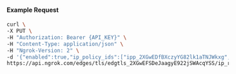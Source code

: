 <!-- Code generated for API Clients. DO NOT EDIT. -->

#### Example Request

```bash
curl \
-X PUT \
-H "Authorization: Bearer {API_KEY}" \
-H "Content-Type: application/json" \
-H "Ngrok-Version: 2" \
-d '{"enabled":true,"ip_policy_ids":["ipp_2XGwEDfBXczyYG82lk1aTNJWkxg","ipp_2XGwEDi4KcdrGgeI3jV4igaGFP5"]}' \
https://api.ngrok.com/edges/tls/edgtls_2XGwEFSDeJaagyE922jSWAcqYSS/ip_restriction
```
